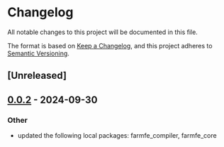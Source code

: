 # Changelog

All notable changes to this project will be documented in this file.

The format is based on [Keep a Changelog](https://keepachangelog.com/en/1.0.0/),
and this project adheres to [Semantic Versioning](https://semver.org/spec/v2.0.0.html).

## [Unreleased]

## [0.0.2](https://github.com/Linken-code/farm/compare/farmfe_bench-v0.0.1...farmfe_bench-v0.0.2) - 2024-09-30

### Other

- updated the following local packages: farmfe_compiler, farmfe_core
